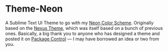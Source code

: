Theme-Neon
==========

A Sublime Text UI Theme to go with my [Neon Color Scheme](https://github.com/MattDMo/Neon-sublime-theme). Originally based on the [Nexus Theme](https://github.com/EleazarCrusader/nexus-theme), which was itself based on a bunch of previous ones. Basically, a big thank you to anyone who has designed a theme and posted it on [Package Control](https://sublime.wbond.net/browse/labels/theme) &mdash; I may have borrowed an idea or two from you.
